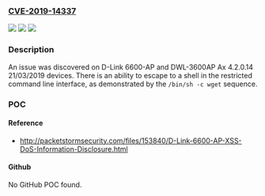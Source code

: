 ### [CVE-2019-14337](https://cve.mitre.org/cgi-bin/cvename.cgi?name=CVE-2019-14337)
![](https://img.shields.io/static/v1?label=Product&message=n%2Fa&color=blue)
![](https://img.shields.io/static/v1?label=Version&message=n%2Fa&color=blue)
![](https://img.shields.io/static/v1?label=Vulnerability&message=n%2Fa&color=brighgreen)

### Description

An issue was discovered on D-Link 6600-AP and DWL-3600AP Ax 4.2.0.14 21/03/2019 devices. There is an ability to escape to a shell in the restricted command line interface, as demonstrated by the `/bin/sh -c wget` sequence.

### POC

#### Reference
- http://packetstormsecurity.com/files/153840/D-Link-6600-AP-XSS-DoS-Information-Disclosure.html

#### Github
No GitHub POC found.

